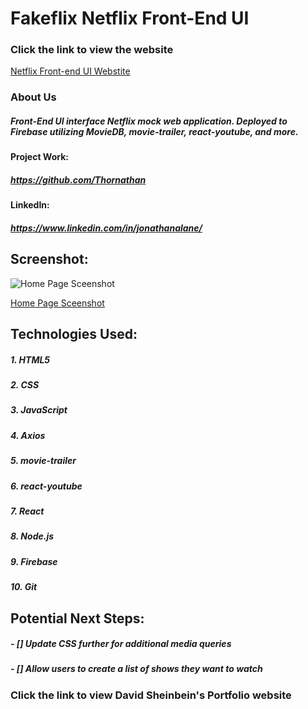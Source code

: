# **Fakeflix Netflix Front-End UI**

### Click the link to view the website

[Netflix Front-end UI Webstite](https://netflix-clone-cc6e2.firebaseapp.com/)

### About Us

##### Front-End UI interface Netflix mock web application. Deployed to Firebase utilizing MovieDB, movie-trailer, react-youtube, and more.

#### Project Work:

##### https://github.com/Thornathan

#### LinkedIn:

##### https://www.linkedin.com/in/jonathanalane/

## Screenshot:

![Home Page Sceenshot](screenshots/netflixCloneScreenshot.png)

[Home Page Sceenshot](https://imgur.com/yZBV8Cm)

## Technologies Used:

##### 1. HTML5

##### 2. CSS

##### 3. JavaScript

##### 4. Axios

##### 5. movie-trailer

##### 6. react-youtube

##### 7. React

##### 8. Node.js

##### 9. Firebase

##### 10. Git

## Potential Next Steps:

##### - [] Update CSS further for additional media queries

##### - [] Allow users to create a list of shows they want to watch

### Click the link to view David Sheinbein's Portfolio website

